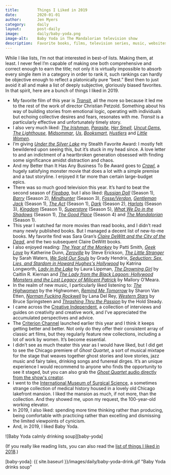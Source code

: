 ```yaml
---
title:        Things I Liked in 2019
date:         2020-01-01
author:       Jen Myers
category:     daily
layout:       post-daily
image:        daily/baby-yoda.png
image-alt:    Baby Yoda in The Mandalorian television show
description:  Favorite books, films, television series, music, websites and whatever else of note I encountered in the past year.
---
```


While I like lists, I’m not that interested in best-of lists. Making them, at least. I never feel I’m capable of making one both comprehensive and correct enough to earn the title; not only it is virtually impossible to absorb every single item in a category in order to rank it, such rankings can hardly be objective enough to reflect a platonically pure “best.” Best then to just avoid it all and make a list of deeply subjective, gloriously biased favorites. In that spirit, here are a bunch of things I liked in 2019.

<!-- more -->

- My favorite film of this year is [_Transit_](https://letterboxd.com/film/transit-2018/), all the more so because it led me to the rest of the work of director Christian Petzold. Something about his way of building stories from emotional logic, operating with individuals but echoing collective desires and fears, resonates with me. _Transit_ is a particularly effective and unfortunately timely story.
- I also very much liked: [_The Irishman_](https://letterboxd.com/film/the-irishman-2019/), [_Parasite_](https://letterboxd.com/film/parasite-2019/), [_Her Smell_](https://letterboxd.com/film/her-smell/), [_Uncut Gems_](https://letterboxd.com/film/uncut-gems/), [_The Lighthouse_](https://letterboxd.com/film/the-lighthouse-2019/), [_Midsommar_](https://letterboxd.com/film/midsommar/), [_Us_](https://letterboxd.com/film/us-2019/), [_Booksmart_](https://letterboxd.com/film/booksmart/), [_Hustlers_](https://letterboxd.com/film/hustlers-2019/) and [_Little Women_](https://letterboxd.com/film/little-women-2019/).
- I’m giving [_Under the Silver Lake_](https://letterboxd.com/film/under-the-silver-lake/) my Stealth Favorite Award: I mostly felt bewildered upon seeing this, but it’s stuck in my head since. A love letter to and an indictment of a heartbroken generation obsessed with finding some significance amidst distraction and chaos.
- And my Better than It Has Any Business To Be Award goes to [_Crawl_](https://letterboxd.com/film/crawl-2019/), a hugely satisfying monster movie that does a lot with a simple premise and a taut storyline. I enjoyed it far more than certain large-budget epics.
- There was so much good television this year. It’s hard to beat the second season of [_Fleabag_](https://www.amazon.com/Fleabag-Season-1/dp/B01J4SSP6E), but I also liked: [_Russian Doll_](https://www.netflix.com/title/80211627) (Season 1), [_Barry_](https://www.hbo.com/barry) (Season 2), [_Mindhunter_](https://www.netflix.com/title/80114855) (Season 3), [_Fosse/Verdon_](https://www.fxnetworks.com/shows/fosse-verdon), [_Gentleman Jack_](https://www.hbo.com/gentleman-jack) (Season 1), [_The Act_](https://www.hulu.com/series/the-act-8cc910fe-b59e-46a5-9966-16c4e0ed208d) (Season 1), [_Dark_](https://www.netflix.com/title/80100172) (Season 2), [_Harlots_](https://www.hulu.com/series/harlots-18edbd1f-3e9f-46a0-8dc4-02ff7b1eef63) (Season 3), [_Kingdom_](https://www.netflix.com/Title/80180171) (Season 1), [_Superstore_](https://www.nbc.com/superstore) (Season 5), [_What We Do in the Shadows_](https://www.hulu.com/series/what-we-do-in-the-shadows-0b10c46a-12f0-4357-8a00-547057b49bac) (Season 1), [_The Good Place_](https://www.nbc.com/the-good-place) (Season 4) and [_The Mandalorian_](https://www.disneyplus.com/series/the-mandalorian/3jLIGMDYINqD) (Season 1).
- This year I watched far more movies than read books, and I didn’t read many newly published books. But I managed a decent list of new-to-me books. My favorite find was Sara Gran’s [_Claire DeWitt and the City of the Dead_](https://www.goodreads.com/book/show/9231999-claire-dewitt-and-the-city-of-the-dead), and the two subsequent Claire DeWitt books.
- I also enjoyed reading: [_The Year of the Monkey_](https://www.goodreads.com/book/show/44776548-year-of-the-monkey) by Patti Smith, [_Geek Love_](https://www.goodreads.com/book/show/13872.Geek_Love) by Katherine Dunn, [_Zeroville_](https://www.goodreads.com/book/show/921569.Zeroville) by Steve Erickson, [_The Little Stranger_](https://www.goodreads.com/book/show/7234875-the-little-stranger) by Sarah Waters, [_We Sold Our Souls_](https://www.goodreads.com/book/show/37715859-we-sold-our-souls) by Grady Hendrix, [_Seduction: Sex, Lies, and Stardom in Howard Hughes's Hollywood_](https://www.goodreads.com/book/show/36501754-seduction) by Katrina Longworth, [_Lady in the Lake_](https://www.goodreads.com/book/show/41735375-lady-in-the-lake) by Laura Lippman, [_The Drowning Girl_](https://www.goodreads.com/book/show/11515328-the-drowning-girl) by Caitlin R. Kiernan and [_The Lady from the Black Lagoon: Hollywood Monsters and the Lost Legacy of Milicent Patrick_](https://www.goodreads.com/book/show/34993030-the-lady-from-the-black-lagoon) by Mallory O’Meara.
- In the realm of new music, I particularly liked listening to: [_The Highwomen_](https://open.spotify.com/album/7sGTt1N5XMIQPCYHAnO1Pl?si=IqMyUAg7SYCAe90mURfOnw) by the Highwomen, [_Remind Me Tomorrow_](https://open.spotify.com/album/2dvXk4nacVRmDSnbKniwrS?si=UcP8UoX_Qb6KjBCsZ3K3HQ) by Sharon Van Etten, [_Norman Fucking Rockwell_](https://open.spotify.com/album/5XpEKORZ4y6OrCZSKsi46A?si=6UHmC5D1ST2s4yC9gibzLA) by Lana Del Rey, [_Western Stars_](https://open.spotify.com/album/6BhqPpIgY83rqoZ2L78Lte?si=71KuA3fzQwGXxf-oaL9RHQ) by Bruce Springsteen and [_Thrashing Thru the Passion_](https://open.spotify.com/album/16XUMEdixzqRXVVPZsB3ak?si=v9jcJM16StKbat73YqtPxw) by the Hold Steady. 
- I came across the [Creative Independent](https://thecreativeindependent.com/), a collection of interviews and guides on creativity and creative work, and I’ve appreciated the accumulated perspectives and advice.
- The [Criterion Channel](https://www.criterionchannel.com/) launched earlier this year and I think it keeps getting better and better. Not only do they offer their consistent array of classic art films, but they regularly feature new collections, including a lot of work by women. It’s become essential.
- I didn’t see as much theater this year as I would have liked, but I did get to see the Chicago premiere of _Ghost Quartet_, a sort of musical mixtape for the stage that weaves together ghost stories and love stories, jazz music and fairy tales, drinking songs and funereal dirges. It’s an unique experience I would recommend to anyone who finds the opportunity to see it staged, but you can also grab the [_Ghost Quartet_ audio directly from the show's creator](https://davemalloy.bandcamp.com/album/ghost-quartet).
- I went to the [International Museum of Surgical Science](https://imss.org/), a sometimes strange collection of medical history housed in a lovely old Chicago lakefront mansion. I liked the mansion as much, if not more, than the collection. And they showed me, upon my request, the 100-year-old working elevator.
- In 2019, I also liked: spending more time thinking rather than producing, being comfortable with practicing rather than excelling and dismissing the limited viewpoints of cynicism.
- And, in 2019, I liked Baby Yoda.

![Baby Yoda calmly drinking soup][baby-yoda]

(If you really like reading lists, you can also read the [list of things I liked in 2018](https://jenmyers.net/daily/things-i-liked-in-2018.html).)

[baby-yoda]: {{ site.baseurl }}/images/daily/baby-yoda-drink.gif "Baby Yoda drinks soup"

